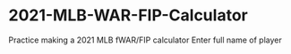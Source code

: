 # 2021-MLB-WAR-FIP-Calculator
Practice making a 2021 MLB fWAR/FIP calculator
Enter full name of player
